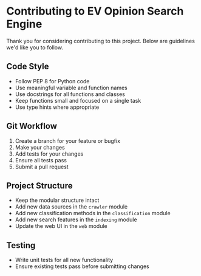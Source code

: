 # Contributing to EV Opinion Search Engine

Thank you for considering contributing to this project. Below are guidelines we'd like you to follow.

## Code Style

- Follow PEP 8 for Python code
- Use meaningful variable and function names
- Use docstrings for all functions and classes
- Keep functions small and focused on a single task
- Use type hints where appropriate

## Git Workflow

1. Create a branch for your feature or bugfix
2. Make your changes
3. Add tests for your changes
4. Ensure all tests pass
5. Submit a pull request

## Project Structure

- Keep the modular structure intact
- Add new data sources in the `crawler` module
- Add new classification methods in the `classification` module
- Add new search features in the `indexing` module
- Update the web UI in the `web` module

## Testing

- Write unit tests for all new functionality
- Ensure existing tests pass before submitting changes
